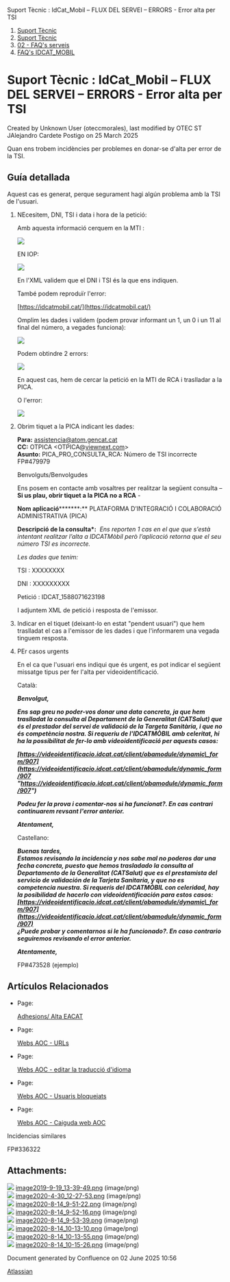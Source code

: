 Suport Tècnic : IdCat\_Mobil – FLUX DEL SERVEI – ERRORS - Error alta per TSI  

1.  [Suport Tècnic](index.md)
2.  [Suport Tècnic](13893782.md)
3.  [02 - FAQ's serveis](26313393.md)
4.  [FAQ's IDCAT\_MOBIL](28705595.md)

Suport Tècnic : IdCat\_Mobil – FLUX DEL SERVEI – ERRORS - Error alta per TSI
============================================================================

Created by Unknown User (oteccmorales), last modified by OTEC ST JAlejandro Cardete Postigo on 25 March 2025

Quan ens trobem incidències per problemes en donar-se d'alta per error de la TSI.

Guía detallada
--------------

Aquest cas es generat, perque segurament hagi algún problema amb la TSI de l'usuari.

1.  NEcesitem, DNI, TSI i data i hora de la petició:
    
    Amb aquesta informació cerquem en la MTI :
    
    ![](attachments/36341167/41518708.png)
    
    EN IOP:
    
    ![](attachments/36341167/41518709.png)
    
    En l'XML validem que el DNI i TSI és la que ens indiquen.
    
    També podem reproduïr l'error:
    
    [https://idcatmobil.cat/](https://idcatmobil.cat/)  
    
    Omplim les dades i validem (podem provar informant un 1, un 0 i un 11 al final del número, a vegades funciona):
    
    ![](attachments/36341167/41518712.png)
    
    Podem obtindre 2 errors:
    
    ![](attachments/36341167/41518713.png)
    
    En aquest cas, hem de cercar la petició en la MTI de RCA i traslladar a la PICA.
    
    O l'error:
    
    ![](attachments/36341167/41518714.png)
    
2.  Obrim tiquet a la PICA indicant les dades:  
      
    
    **Para:** [assistencia@atom.gencat.cat](mailto:assistencia@atom.gencat.cat)  
    **CC:** OTPICA <OTPICA@[viewnext.com](http://viewnext.com)\>  
    **Asunto:** PICA\_PRO\_CONSULTA\_RCA: Número de TSI incorrecte FP#479979
    
    Benvolguts/Benvolgudes
    
    Ens posem en contacte amb vosaltres per realitzar la següent consulta – **Si us plau, obrir tiquet a la PICA no a RCA** -
    
    **Nom aplicació****\*****:** PLATAFORMA D’INTEGRACIÓ I COLABORACIÓ ADMINISTRATIVA (PICA)
    
    **Descripció de la consulta\*:**  _Ens reporten 1 cas en el que que s’està intentant realitzar l’alta a IDCATMòbil però l’aplicació retorna que el seu número TSI es incorrecte._ 
    
    _Les dades que tenim:_
    
    TSI : XXXXXXXX
    
    DNI : XXXXXXXXX
    
    Petició : IDCAT\_1588071623198
    
    I adjuntem XML de petició i resposta de l'emissor.
    
3.  Indicar en el tiquet (deixant-lo en estat "pendent usuari") que hem traslladat el cas a l'emissor de les dades i que l'informarem una vegada tinguem resposta.
    
4.  PEr casos urgents
    
    En el ca que l'usuari ens indiqui que és urgent, es pot indicar el següent missatge tipus per fer l'alta per videoidentificació.
    
    Català:
    
    _**Benvolgut,**_
    
    _**Ens sap greu no poder-vos donar una data concreta, ja que hem traslladat la consulta al Departament de la Generalitat (CATSalut) que és el prestador del servei de validació de la Targeta Sanitària, i que no és competència nostra. Si requeriu de l'IDCATMÒBIL amb celeritat, hi ha la possibilitat de fer-lo amb videoidentificació per aquests casos:**_
    
    _**[https://videoidentificacio.idcat.cat/client/obamodule/dynamic\_form/907](https://videoidentificacio.idcat.cat/client/obamodule/dynamic_form/907 "https://videoidentificacio.idcat.cat/client/obamodule/dynamic_form/907")**_
    
    _**Podeu fer la prova i comentar-nos si ha funcionat?. En cas contrari continuarem revsant l'error anterior.**_
    
    _**Atentament,**_
    
    Castellano:
    
    _**Buenas tardes,**_  
    _**Estamos revisando la incidencia y nos sabe mal no poderos dar una fecha concreta, puesto que hemos trasladado la consulta al Departamento de la Generalitat (CATSalut) que es el prestamista del servicio de validación de la Tarjeta Sanitaria, y que no es competencia nuestra. Si requerís del IDCATMÒBIL con celeridad, hay la posibilidad de hacerlo con videoidentificación para estos casos:**_  
    _**[https://videoidentificacio.idcat.cat/client/obamodule/dynamic\_form/907](https://videoidentificacio.idcat.cat/client/obamodule/dynamic_form/907)**_  
    _**¿Puede probar y comentarnos si le ha funcionado?. En caso contrario seguiremos revisando el error anterior.**_
    
    _**Atentamente,**_
    
      
    
    FP#473528 (ejemplo)
    

  

Artículos Relacionados
----------------------

*   Page:
    
    [Adhesions/ Alta EACAT](/pages/viewpage.action?pageId=26313473)
    
*   Page:
    
    [Webs AOC - URLs](/display/SII/Webs+AOC+-+URLs)
    
*   Page:
    
    [Webs AOC - editar la traducció d'idioma](/pages/viewpage.action?pageId=118555158)
    
*   Page:
    
    [Webs AOC - Usuaris bloquejats](/display/SII/Webs+AOC+-+Usuaris+bloquejats)
    
*   Page:
    
    [Webs AOC - Caiguda web AOC](/display/SII/Webs+AOC+-+Caiguda+web+AOC)
    

  

Incidencias similares

FP#336322

  

Attachments:
------------

![](images/icons/bullet_blue.gif) [image2019-9-19\_13-39-49.png](attachments/36341167/36341168.png) (image/png)  
![](images/icons/bullet_blue.gif) [image2020-4-30\_12-27-53.png](attachments/36341167/36341169.png) (image/png)  
![](images/icons/bullet_blue.gif) [image2020-8-14\_9-51-22.png](attachments/36341167/41518706.png) (image/png)  
![](images/icons/bullet_blue.gif) [image2020-8-14\_9-52-16.png](attachments/36341167/41518708.png) (image/png)  
![](images/icons/bullet_blue.gif) [image2020-8-14\_9-53-39.png](attachments/36341167/41518709.png) (image/png)  
![](images/icons/bullet_blue.gif) [image2020-8-14\_10-13-10.png](attachments/36341167/41518712.png) (image/png)  
![](images/icons/bullet_blue.gif) [image2020-8-14\_10-13-55.png](attachments/36341167/41518713.png) (image/png)  
![](images/icons/bullet_blue.gif) [image2020-8-14\_10-15-26.png](attachments/36341167/41518714.png) (image/png)  

Document generated by Confluence on 02 June 2025 10:56

[Atlassian](http://www.atlassian.com/)